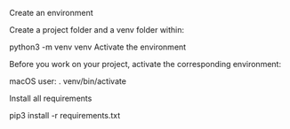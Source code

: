 Create an environment

Create a project folder and a venv folder within:

python3 -m venv venv
Activate the environment

Before you work on your project, activate the corresponding environment:

macOS user:
. venv/bin/activate

Install all requirements

pip3 install -r requirements.txt
